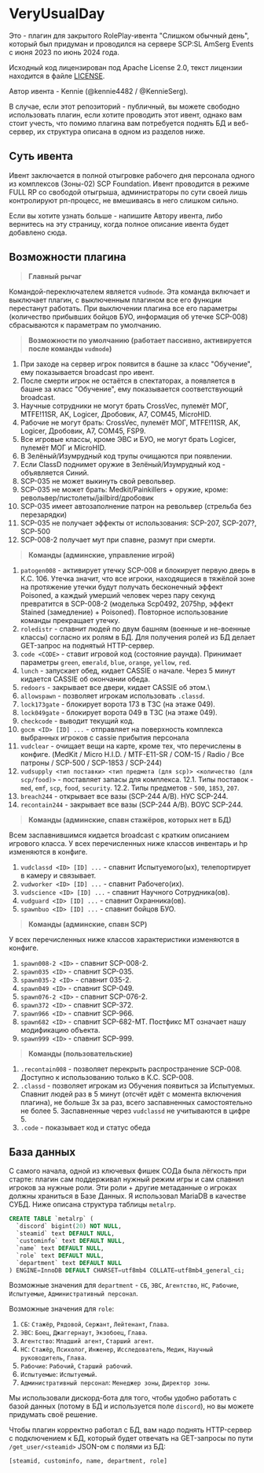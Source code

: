 # VeryUsualDay

Это - плагин для закрытого RolePlay-ивента "Слишком обычный день", который был придуман и проводился на сервере SCP:SL AmSerg Events с июня 2023 по июнь 2024 года.

Исходный код лицензирован под Apache License 2.0, текст лицензии находится в файле [LICENSE](LICENSE).

Автор ивента - Kennie (@kennie4482 / @KennieSerg).

В случае, если этот репозиторий - публичный, вы можете свободно использовать плагин, если хотите проводить этот ивент, однако вам стоит учесть, что помимо плагина вам потребуется поднять БД и веб-сервер, их структура описана в одном из разделов ниже.

## Суть ивента
Ивент заключается в полной отыгровке рабочего дня персонала одного из комплексов (Зоны-02) SCP Foundation. Ивент проводится в режиме FULL RP со свободой отыгрыша, администраторы по сути своей лишь контролируют рп-процесс, не вмешиваясь в него слишком сильно.

Если вы хотите узнать больше - напишите Автору ивента, либо вернитесь на эту страницу, когда полное описание ивента будет добавлено сюда.

## Возможности плагина
> **Главный рычаг**  

Командой-переключателем является `vudmode`. Эта команда включает и выключает плагин, с выключенным плагином все его функции перестанут работать. При выключении плагина все его параметры (количество прибывших бойцов БУО, информация об утечке SCP-008) сбрасываются к параметрам по умолчанию.

> **Возможности по умолчанию (работает пассивно, активируется после команды `vudmode`)**

1. При заходе на сервер игрок появится в башне за класс "Обучение", ему показывается broadcast про ивент.
2. После смерти игрок не остаётся в спектаторах, а появляется в башне за класс "Обучение", ему показывается соответствующий broadcast.
3. Научные сотрудники не могут брать CrossVec, пулемёт МОГ, MTFE!11SR, AK, Logicer, Дробовик, A7, COM45, MicroHID.
4. Рабочие не могут брать: CrossVec, пулемёт МОГ, MTFE!11SR, AK, Logicer, Дробовик, A7, COM45, FSP9.
5. Все игровые классы, кроме ЭВС и БУО, не могут брать Logicer, пулемёт МОГ и MicroHID.
6. В Зелёный/Изумрудный код трупы очищаются при появлении.
7. Если ClassD поднимет оружие в Зелёный/Изумрудный код - объявляется Синий.
8. SCP-035 не может выкинуть свой револьвер.
9. SCP-035 не может брать: Medkit/Painkillers + оружие, кроме: револьвер/пистолеты/jailbird/дробовик
10. SCP-035 имеет автозаполнение патрон на револьвер (стрельба без перезарядки)
11. SCP-035 не получает эффекты от использования: SCP-207, SCP-207?, SCP-500
12. SCP-008-2 получает мут при спавне, размут при смерти.

> **Команды (админские, управление игрой)**

1. `patogen008` - активирует утечку SCP-008 и блокирует первую дверь в К.С. 106. Утечка значит, что все игроки, находящиеся в тяжёлой зоне на протяжение утечки будут получать бесконечный эффект Poisoned, а каждый умерший человек через пару секунд превратится в SCP-008-2 (моделька Scp0492, 2075hp, эффект Stained (замедление) + Poisoned). Повторное использование команды прекращает утечку.
2. `roledistr` - спавнит людей по двум башням (военные и не-военные классы) согласно их ролям в БД. Для получения ролей из БД делает GET-запрос на поднятый HTTP-сервер.
3. `code <CODE>` - ставит игровой код (состояние раунда). Принимает параметры `green`, `emerald`, `blue`, `orange`, `yellow`, `red`.
4. `lunch` - запускает обед, кидает CASSIE о начале. Через 5 минут кидается CASSIE об окончании обеда.
5. `redoors` - закрывает все двери, кидает CASSIE об этом.\
6. `allowspawn` - позволяет игрокам использовать `.classd`.
7. `lock173gate` - блокирует ворота 173 в ТЗС (на этаже 049).
8. `lock049gate` - блокирует ворота 049 в ТЗС (на этаже 049).
9. `checkcode` - выводит текущий код.
10. `gocm <ID> [ID] ...` - отправляет на поверхность комплекса выбранных игроков с cassie прибытия персонала
11. `vudclear` - очищает вещи на карте, кроме тех, что перечислены в конфиге. (MedKit / Micro H.I.D. / MTF-E11-SR / COM-15 / Radio / Все патроны / SCP-500 / SCP-1853 / SCP-244)
12. `vudsupply <тип поставки> <тип предмета (для scp)> <количество (для scp/food)>` - поставляет запасы для комплекса.
12.1. Типы поставок - `med`, `emf`, `scp`, `food`, `security`.
12.2. Типы предметов - `500`, `1853`, `207`.
13. `breach244` - открывает все вазы (SCP-244 A/B). НУС SCP-244.
14. `recontain244` - закрывает все вазы (SCP-244 A/B). ВОУС SCP-244.

> **Команды (админские, спавн стажёров, которых нет в БД)**

Всем заспавнившимся кидается broadcast с кратким описанием игрового класса. У всех перечисленных ниже классов инвентарь и hp изменяются в конфиге.

1. `vudclassd <ID> [ID] ...` - спавнит Испытуемого(ых), телепортирует в камеру и связывает.
2. `vudworker <ID> [ID] ...` - спавнит Рабочего(их).
3. `vudscience <ID> [ID] ...` - спавнит Научного Сотрудника(ов).
4. `vudguard <ID> [ID] ...` - спавнит Охранника(ов).
5. `spawnbuo <ID> [ID] ...` - спавнит бойцов БУО.

> **Команды (админские, спавн SCP)**

У всех перечисленных ниже классов характеристики изменяются в конфиге.

1. `spawn008-2 <ID>` - спавнит SCP-008-2.
2. `spawn035 <ID>` - спавнит SCP-035.
3. `spawn035-2 <ID>` - спавнит 035-2.
4. `spawn049 <ID>` - спавнит SCP-049.
5. `spawn076-2 <ID>` - спавнит SCP-076-2.
6. `spawn372 <ID>` - спавнит SCP-372.
7. `spawn966 <ID>` - спавнит SCP-966.
8. `spawn682 <ID>` - спавнит SCP-682-MT. Постфикс MT означает нашу модификацию объекта.
9. `spawn999 <ID>` - спавнит SCP-999.

> **Команды (пользовательские)**

1. `.recontain008` - позволяет перекрыть распространение SCP-008. Доступно к использованию только в К.С. SCP-008.
2. `.classd` - позволяет игрокам из Обучения появиться за Испытуемых. Спавнит людей раз в 5 минут (отсчёт идёт с момента включения плагина), не больше 3х за раз, всего заспавненных самостоятельно не более 5. Заспавненные через `vudclassd` не учитываются в цифре 5.
3. `.code` - показывает код и статус обеда

## База данных

С самого начала, одной из ключевых фишек СОДа была лёгкость при старте: плагин сам поддерживал нужный режим игры и сам спавнил игроков за нужные роли. Эти роли + другие метаданные о игроках должны храниться в Базе Данных.
Я использовал MariaDB в качестве СУБД. Ниже описана структура таблицы `metalrp`.

```sql
CREATE TABLE `metalrp` (
  `discord` bigint(20) NOT NULL,
  `steamid` text DEFAULT NULL,
  `custominfo` text DEFAULT NULL,
  `name` text DEFAULT NULL,
  `role` text DEFAULT NULL,
  `department` text DEFAULT NULL
) ENGINE=InnoDB DEFAULT CHARSET=utf8mb4 COLLATE=utf8mb4_general_ci;
```
Возможные значения для `department` - `СБ`, `ЭВС`, `Агентство`, `НС`, `Рабочие`, `Испытуемые`, `Административный персонал`.

Возможные значения для `role`:
1. `СБ`: `Стажёр`, `Рядовой`, `Сержант`, `Лейтенант`, `Глава`.
2. `ЭВС`: `Боец`, `Джаггернаут`, `Экзобоец`, `Глава`.
3. `Агентство`: `Младший агент`, `Старший агент`.
4. `НС`: `Стажёр`, `Психолог`, `Инженер`, `Исследователь`, `Медик`, `Научный руководитель`, `Глава`.
5. `Рабочие`: `Рабочий`, `Старший рабочий`.
6. `Испытуемые`: `Испытуемый`.
7. `Административный персонал`: `Менеджер зоны`, `Директор зоны`.

Мы использовали дискорд-бота для того, чтобы удобно работать с базой данных (потому в БД и используется поле `discord`), но вы можете придумать своё решение.

Чтобы плагин корректно работал с БД, вам надо поднять HTTP-сервер с подключением к БД, который будет отвечать на GET-запросы по пути `/get_user/<steamid>` JSON-ом с полями из БД:
```
[steamid, custominfo, name, department, role]
```
